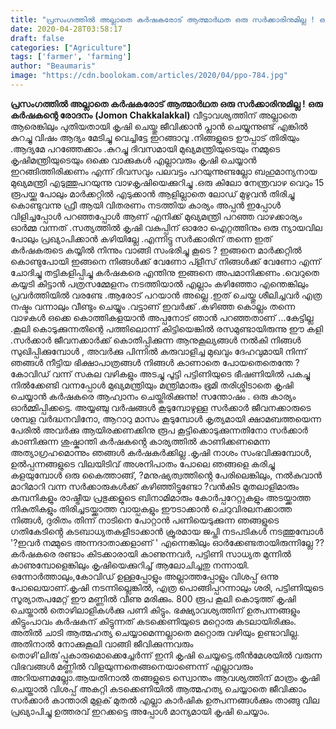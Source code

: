```yaml
---
title: "പ്രസംഗത്തിൽ അല്ലാതെ കർഷകരോട് ആത്മാർഥത ഒരു സർക്കാരിനുമില്ല ! ഒരു കർഷകന്റെ രോദനം"
date: 2020-04-28T03:58:17
draft: false
categories: ["Agriculture"]
tags: ['farmer', 'farming']
author: "Beaumaris"
image: "https://cdn.boolokam.com/articles/2020/04/ppo-784.jpg"
---
```


**[](https://wordpress-972788-3403151.cloudwaysapps.com/jomon-chakkalakkal-post/271001/ppo-3198)പ്രസംഗത്തിൽ അല്ലാതെ കർഷകരോട് ആത്മാർഥത ഒരു സർക്കാരിനുമില്ല !** **ഒരു കർഷകന്റെ രോദനം** **(Jomon Chakkalakkal)** വീട്ടാവശ്യത്തിന് അല്ലാതെ ആരെങ്കിലും പുതിയതായി കൃഷി ചെയ്തു ജീവിക്കാൻ പ്ലാൻ ചെയ്യുന്നുണ്ട് എങ്കിൽ കുറച്ചു വിഷം ആദ്യം മേടിച്ചു വെച്ചിട്ടേ ഇറങ്ങാവൂ .നിങ്ങളുടെ ഊപ്പാട് തിരിയും .ആദ്യമേ പറഞ്ഞേക്കാം .കുറച്ചു ദിവസമായി മുഖ്യമന്ത്രിയുടെയും നമ്മുടെ കൃഷിമന്ത്രിയുടെയും ഒക്കെ വാക്കുകൾ എല്ലാവരും കൃഷി ചെയ്യാൻ ഇറങ്ങിത്തിരിക്കണം എന്ന് ദിവസവും പലവട്ടം പറയുന്നുണ്ടല്ലോ ബഹുമാന്യനായ മുഖ്യമന്ത്രി എടുത്തുപറയുന്നു വാഴകൃഷിയെക്കുറിച്ചു .ഒരു കിലോ നേന്ത്രവാഴ വെറും 15 രൂപയ്ക്കു പോലും മാർക്കറ്റിൽ എടുക്കാൻ ആളില്ലാതെ ലോഡ് മുഴുവൻ തിരിച്ചു കൊണ്ടുവന്നു ഫ്രീ ആയി വിതരണം നടത്തിയ കാര്യം അപ്പൻ ഇപ്പോൾ വിളിച്ചപ്പോൾ പറഞ്ഞപ്പോൾ ആണ് എനിക്ക് മുഖ്യമന്ത്രി പറഞ്ഞ വാഴക്കാര്യം ഓർമ്മ വന്നത് .സത്യത്തിൽ കൃഷി വകുപ്പിന് ഓരോ ഐറ്റത്തിനും ഒരു ന്യായവില പോലും പ്രഖ്യാപിക്കാൻ കഴിയില്ലേ .എന്നിട്ടു സർക്കാരിന് തന്നെ ഇത് കർഷകരുടെ കയ്യിൽ നിന്നും വാങ്ങി സംഭരിച്ചു കൂടെ ? ഇങ്ങനെ മാർക്കറ്റിൽ കൊണ്ടുപോയി ഇങ്ങനെ നിങ്ങൾക്ക് വേണോ പ്ളീസ് നിങ്ങൾക്ക് വേണോ എന്ന് ചോദിച്ചു തട്ടികളിപ്പിച്ചു കർഷകരെ എന്തിനു ഇങ്ങനെ അപമാനിക്കണം .വെറുതെ കയ്യടി കിട്ടാൻ പത്രസമ്മേളനം നടത്തിയാൽ എല്ലാം കഴിഞ്ഞോ എന്തെങ്കിലും പ്രവർത്തിയിൽ വരണ്ടേ .ആരോട് പറയാൻ അല്ലെ .ഇത് ചെയ്തു ശീലിച്ചവർ എത്ര നഷ്ടം വന്നാലും വീണ്ടും ചെയ്യും .വട്ടാണ് ഇവർക്ക് .കഴിഞ്ഞ കൊല്ലം തന്നെ വാഴകൾ ഒക്കെ കൊത്തികളയാൻ അപ്പനോട് ഞാൻ പറഞ്ഞതാണ് ...കേട്ടില്ല .കൂലി കൊടുക്കുന്നതിന്റെ പത്തിലൊന്ന് കിട്ടിയെങ്കിൽ രസമുണ്ടായിരുന്നു ഈ കളി .സർക്കാർ ജീവനക്കാർക്ക് കൊതിപ്പിക്കുന്ന ആനുകൂല്യങ്ങൾ നൽകി നിങ്ങൾ സുഖിപ്പിക്കുമ്പോൾ , അവർക്കു പിന്നിൽ കരുവാളിച്ച മുഖവും ദേഹവുമായി നിന്ന് ഞങ്ങൾ നീട്ടിയ ഭിക്ഷാപാത്രങ്ങൾ നിങ്ങൾ കാണാതെ പോയതെതെന്തേ ? കോവിഡ് വന്ന് സകല വഴികളും അടച്ചു പൂട്ടി പട്ടിണിയുടെ ഭീഷണിയിൽ പകച്ചു നിൽക്കേണ്ടി വന്നപ്പോൾ മുഖ്യമന്ത്രിയും മന്ത്രിമാരും ഭൂമി തരിശ്ശിടാതെ കൃഷി ചെയ്യാൻ കർഷകരെ ആഹ്വാനം ചെയ്തിരിക്കുന്നു! സന്തോഷം . ഒരു കാര്യം ഓർമ്മിപ്പിക്കട്ടെ. അയ്യഞ്ചു വർഷങ്ങൾ കൂടുമ്പോഴുള്ള സർക്കാർ ജീവനക്കാരുടെ ശമ്പള വർദ്ധനവിനോ, ആറാറു മാസം കൂടുമ്പോൾ കൃത്യമായി ക്ഷാമബത്തയെന്ന പേരിൽ അവർക്കു ആയിരക്കണക്കിനു രൂപ കൂട്ടിക്കൊടുക്കുന്നതിനോ സർക്കാർ കാണിക്കുന്ന ശുഷ്കാന്തി കർഷകൻ്റെ കാര്യത്തിൽ കാണിക്കണമെന്ന അത്യാഗ്രഹമൊന്നും ഞങ്ങൾ കർഷകർക്കില്ല .കൃഷി നാശം സംഭവിക്കുമ്പോൾ, ഉൽപ്പന്നങ്ങളുടെ വിലയിടിവ് അശനിപാതം പോലെ ഞങ്ങളെ കരിച്ചു കളയുമ്പോൾ ഒരു കൈത്താങ്ങ്, ?മനുഷ്യത്വത്തിൻ്റെ പേരിലെങ്കിലും, നൽകുവാൻ മാറിമാറി വന്ന സർക്കാരുകൾക്ക് കഴിഞ്ഞിട്ടുണ്ടോ ?വൻകിട മുതലാളിമാരും കമ്പനികളും രാഷ്ട്രീയ പ്രഭുക്കളുടെ ബിനാമിമാരും കോർപ്പറേറ്റുകളും അടയ്ക്കാത്ത നികുതികളും തിരിച്ചടയ്ക്കാത്ത വായ്പകളും ഈടാക്കാൻ ചെറുവിരലനക്കാത്ത നിങ്ങൾ, ദുരിതം തിന്ന് നാടിനെ പോറ്റാൻ പണിയെടുക്കുന്ന ഞങ്ങളുടെ ഗതികേടിൻ്റെ കടബാധ്യതകളീടാക്കാൻ ക്രൂരമായ ജപ്തി നടപടികൾ നടത്തുമ്പോൾ '?ഇവർ നമ്മുടെ അന്നദാതാക്കളാണ് ' എന്നെങ്കിലും ഓർക്കേണ്ടതായിരുന്നില്ലേ ?? കർഷകരെ രണ്ടാം കിടക്കാരായി കാണുന്നവർ, പട്ടിണി സാധ്യത മുന്നിൽ കാണുമ്പോളെങ്കിലും കൃഷിയെക്കുറിച്ച് ആലോചിച്ചതു നന്നായി. ഒന്നോർത്താലും,കോവിഡ് ഉള്ളപ്പോളും അല്ലാത്തപ്പോളും വിശപ്പ് ഒന്നു പോലെയാണ്.കൃഷി നടന്നില്ലെങ്കിൽ, എത്ര പൊങ്ങിപ്പറന്നാലും ശരി, പട്ടിണിയുടെ സൂര്യാതപമേറ്റ് ഈ മണ്ണിൽ വീണു മരിക്കും. 800 രൂപ കൂലി കൊടുത്ത് കൃഷി ചെയ്താൽ തൊഴിലാളികൾക്കു പണി കിട്ടും. ഭക്ഷ്യാവശ്യത്തിന് ഉത്പന്നങ്ങളും കിട്ടുംപാവം കർഷകന് കിട്ടുന്നത് കടക്കെണിയുടെ മറ്റൊരു കടലായിരിക്കും. അതിൽ ചാടി ആത്മഹത്യ ചെയ്യാമെന്നല്ലാതെ മറ്റൊരു വഴിയും ഉണ്ടാവില്ല. അതിനാൽ നോക്കുകൂലി വാങ്ങി ജീവിക്കുന്നവരും തൊഴി'ലിരു'പ്പുകാരുമൊക്കെച്ചേർന്ന് ഇനി കൃഷി ചെയ്യട്ടെ.തീൻമേശയിൽ വരുന്ന വിഭവങ്ങൾ മണ്ണിൽ വിളയുന്നതെങ്ങനെയാണെന്ന് എല്ലാവരും അറിയണമല്ലോ.ആയതിനാൽ തങ്ങളുടെ സ്വൊന്തം ആവശ്യത്തിന് മാത്രം കൃഷി ചെയ്താൽ വിശപ്പ് അകറ്റി കടക്കെണിയിൽ ആത്മഹത്യ ചെയ്യാതെ ജീവിക്കാം സർക്കാർ കാന്താരി മുളക് മുതൽ എല്ലാ കാർഷിക ഉത്പന്നങ്ങൾക്കും താങ്ങു വില പ്രഖ്യാപിച്ചു ഉത്തരവ് ഇറക്കട്ടെ അപ്പോൾ മാന്യമായി കൃഷി ചെയ്യാം.
